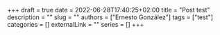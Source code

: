 +++ 
draft = true
date = 2022-06-28T17:40:25+02:00
title = "Post test"
description = ""
slug = ""
authors = ["Ernesto González"]
tags = ["test"]
categories = []
externalLink = ""
series = []
+++
